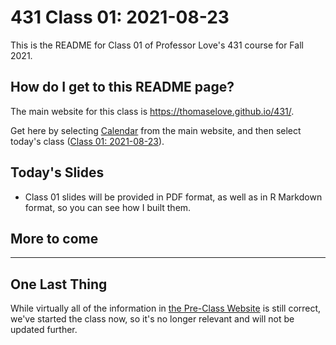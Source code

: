 # 431 Class 01: 2021-08-23

This is the README for Class 01 of Professor Love's 431 course for Fall 2021.

## How do I get to this README page?

The main website for this class is https://thomaselove.github.io/431/. 

Get here by selecting [Calendar](https://thomaselove.github.io/431/calendar.html) from the main website, and then select today's class ([Class 01: 2021-08-23](https://github.com/THOMASELOVE/431-2021/blob/master/classes/class01)).

## Today's Slides

- Class 01 slides will be provided in PDF format, as well as in R Markdown format, so you can see how I built them.

## More to come

-----

## One Last Thing

While virtually all of the information in [the Pre-Class Website](https://431-2021-preclass-love.netlify.app/) is still correct, we've started the class now, so it's no longer relevant and will not be updated further.

